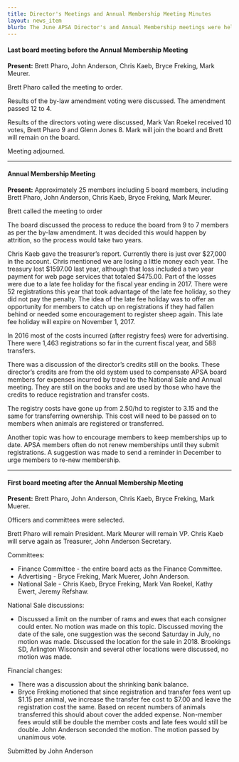 ```yaml
---
title: Director's Meetings and Annual Membership Meeting Minutes
layout: news_item
blurb: The June APSA Director's and Annual Membership meetings were held in Berrien Springs, MI. There was a good discussion about recent increases in registration fees, bylaw changes, and the composition of the board of directors.
---
```


#### Last board meeting before the Annual Membership Meeting

**Present:** Brett Pharo, John Anderson, Chris Kaeb, Bryce Freking, Mark Meurer.

Brett Pharo called the meeting to order.

Results of the by-law amendment voting were discussed. The amendment passed 12 to 4.

Results of the directors voting were discussed, Mark Van Roekel received 10 votes, Brett Pharo 9 and Glenn Jones 8. Mark will join the board and Brett will remain on the board.

Meeting adjourned.

---

#### Annual Membership Meeting

**Present:** Approximately 25 members including 5 board members, including Brett Pharo, John Anderson, Chris Kaeb, Bryce Freking, Mark Meurer.

Brett called the meeting to order

The board discussed the process to reduce the board from 9 to 7 members as per the by-law amendment. It was decided this would happen by attrition, so the process would take two years.

Chris Kaeb gave the treasurer’s report. Currently there is just over $27,000 in the account. Chris mentioned we are losing a little money each year. The treasury lost $1597.00 last year, although that loss included a two year payment for web page services that totaled $475.00. Part of the losses were due to a late fee holiday for the fiscal year ending in 2017. There were 52 registrations this year that took advantage of the late fee holiday, so they did not pay the penalty. The idea of the late fee holiday was to offer an opportunity for members to catch up on registrations if they had fallen behind or needed some encouragement to register sheep again. This late fee holiday will expire on November 1, 2017.

In 2016 most of the costs incurred (after registry fees) were for advertising. There were 1,463 registrations so far in the current fiscal year, and 588 transfers.

There was a discussion of the director’s credits still on the books. These director’s credits are from the old system used to compensate APSA board members for expenses incurred by travel to the National Sale and Annual meeting. They are still on the books and are used by those who have the credits to reduce registration and transfer costs.

The registry costs have gone up from 2.50/hd to register to 3.15 and the same for transferring ownership. This cost will need to be passed on to members when animals are registered or transferred.

Another topic was how to encourage members to keep memberships up to date. APSA members often do not renew memberships until they submit registrations. A suggestion was made to send a reminder in December to urge members to re-new membership.

---

#### First board meeting after the Annual Membership Meeting

**Present:** Brett Pharo, John Anderson, Chris Kaeb, Bryce Freking, Mark Muerer.

Officers and committees were selected.

Brett Pharo will remain President. Mark Meurer will remain VP. Chris Kaeb will serve again as Treasurer, John Anderson Secretary.

Committees:
* Finance Committee - the entire board acts as the Finance Committee.
* Advertising - Bryce Freking, Mark Muerer, John Anderson.
* National Sale - Chris Kaeb, Bryce Freking, Mark Van Roekel, Kathy Ewert, Jeremy Refshaw.


National Sale discussions:
* Discussed a limit on the number of rams and ewes that each consigner could enter. No motion was made on this topic. Discussed moving the date of the sale, one suggestion was the second Saturday in July, no motion was made. Discussed the location for the sale in 2018. Brookings SD, Arlington Wisconsin and several other locations were discussed, no motion was made.

Financial changes:
* There was a discussion about the shrinking bank balance.
* Bryce Freking motioned that since registration and transfer fees went up $1.15 per animal, we increase the transfer fee cost to $7.00 and leave the registration cost the same. Based on recent numbers of animals transferred this should about cover the added expense. Non-member fees would still be double the member costs and late fees would still be double. John Anderson seconded the motion. The motion passed by unanimous vote.

Submitted by John Anderson

